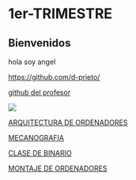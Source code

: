 # 1er-TRIMESTRE


## Bienvenidos

 hola soy angel

https://github.com/d-prieto/ 


 [github del profesor](https://github.com/d-prieto/)


![](https://www.google.com/url?sa=i&url=https%3A%2F%2Felperimetro.es%2F2020%2F01%2F28%2Fque-valor-tiene-alex-caruso-para-los-angeles-lakers%2F&psig=AOvVaw2jFzR18ahVEcrrbgCfk8nC&ust=1633520243494000&source=images&cd=vfe&ved=0CAkQjRxqFwoTCNDMw6WXs_MCFQAAAAAdAAAAABAD)
 
  
[ARQUITECTURA DE ORDENADORES](https://github.com/ANGEY33/1er-TRIMESTRE/blob/main/arquitectura%20de%20ordenadores.md)


[MECANOGRAFIA](https://github.com/ANGEY33/1er-TRIMESTRE/blob/main/mecanografia.md)

[CLASE DE BINARIO](https://github.com/ANGEY33/1er-TRIMESTRE/blob/main/arquitectura%20de%20ordenadores.md#clase-de-binario)

[MONTAJE DE ORDENADORES](https://github.com/ANGEY33/1er-TRIMESTRE/blob/main/Montaje%20de%20ordenadores.md)

